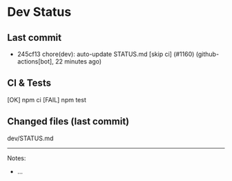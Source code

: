 # Dev Status

## Last commit
- 245cf13 chore(dev): auto-update STATUS.md [skip ci] (#1160) (github-actions[bot], 22 minutes ago)
## CI & Tests
[OK] npm ci
[FAIL] npm test

## Changed files (last commit)
dev/STATUS.md

---
Notes:
- ...
